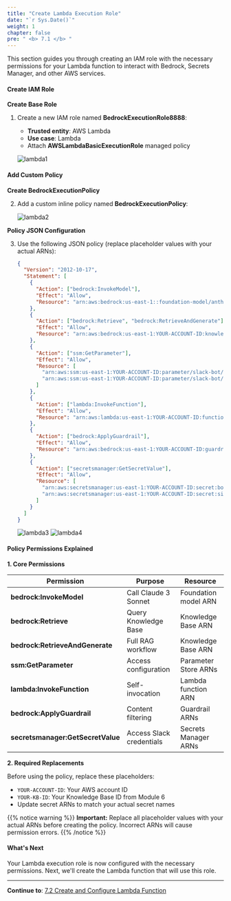 ```yaml
---
title: "Create Lambda Execution Role"
date: "`r Sys.Date()`"
weight: 1
chapter: false
pre: " <b> 7.1 </b> "
---
```


This section guides you through creating an IAM role with the necessary permissions for your Lambda function to interact with Bedrock, Secrets Manager, and other AWS services.

#### Create IAM Role

**Create Base Role**

1. Create a new IAM role named **BedrockExecutionRole8888**:

   - **Trusted entity**: AWS Lambda
   - **Use case**: Lambda
   - Attach **AWSLambdaBasicExecutionRole** managed policy

   ![lambda1](/images/7/lambda1-.png?width=90pc)

#### Add Custom Policy

**Create BedrockExecutionPolicy**

2. Add a custom inline policy named **BedrockExecutionPolicy**:

   ![lambda2](/images/7/lambda2-.png?width=90pc)

**Policy JSON Configuration**

3. Use the following JSON policy (replace placeholder values with your actual ARNs):

   ```json
   {
     "Version": "2012-10-17",
     "Statement": [
       {
         "Action": ["bedrock:InvokeModel"],
         "Effect": "Allow",
         "Resource": "arn:aws:bedrock:us-east-1::foundation-model/anthropic.claude-3-sonnet-20240229-v1:0"
       },
       {
         "Action": ["bedrock:Retrieve", "bedrock:RetrieveAndGenerate"],
         "Effect": "Allow",
         "Resource": "arn:aws:bedrock:us-east-1:YOUR-ACCOUNT-ID:knowledge-base/YOUR-KB-ID"
       },
       {
         "Action": ["ssm:GetParameter"],
         "Effect": "Allow",
         "Resource": [
           "arn:aws:ssm:us-east-1:YOUR-ACCOUNT-ID:parameter/slack-bot/token",
           "arn:aws:ssm:us-east-1:YOUR-ACCOUNT-ID:parameter/slack-bot/signing-secret"
         ]
       },
       {
         "Action": ["lambda:InvokeFunction"],
         "Effect": "Allow",
         "Resource": "arn:aws:lambda:us-east-1:YOUR-ACCOUNT-ID:function:slack-bedrock-bot"
       },
       {
         "Action": ["bedrock:ApplyGuardrail"],
         "Effect": "Allow",
         "Resource": "arn:aws:bedrock:us-east-1:YOUR-ACCOUNT-ID:guardrail/*"
       },
       {
         "Action": ["secretsmanager:GetSecretValue"],
         "Effect": "Allow",
         "Resource": [
           "arn:aws:secretsmanager:us-east-1:YOUR-ACCOUNT-ID:secret:bot-token5-*",
           "arn:aws:secretsmanager:us-east-1:YOUR-ACCOUNT-ID:secret:signing-secret5-*"
         ]
       }
     ]
   }
   ```

   ![lambda3](/images/7/lambda3.png?width=90pc)
   ![lambda4](/images/7/lambda2.png?width=91pc)

#### Policy Permissions Explained

**1. Core Permissions**

| Permission                        | Purpose                  | Resource             |
| --------------------------------- | ------------------------ | -------------------- |
| **bedrock:InvokeModel**           | Call Claude 3 Sonnet     | Foundation model ARN |
| **bedrock:Retrieve**              | Query Knowledge Base     | Knowledge Base ARN   |
| **bedrock:RetrieveAndGenerate**   | Full RAG workflow        | Knowledge Base ARN   |
| **ssm:GetParameter**              | Access configuration     | Parameter Store ARNs |
| **lambda:InvokeFunction**         | Self-invocation          | Lambda function ARN  |
| **bedrock:ApplyGuardrail**        | Content filtering        | Guardrail ARNs       |
| **secretsmanager:GetSecretValue** | Access Slack credentials | Secrets Manager ARNs |

**2. Required Replacements**

Before using the policy, replace these placeholders:

- `YOUR-ACCOUNT-ID`: Your AWS account ID
- `YOUR-KB-ID`: Your Knowledge Base ID from Module 6
- Update secret ARNs to match your actual secret names

{{% notice warning %}}
**Important:** Replace all placeholder values with your actual ARNs before creating the policy. Incorrect ARNs will cause permission errors.
{{% /notice %}}

#### What's Next

Your Lambda execution role is now configured with the necessary permissions. Next, we'll create the Lambda function that will use this role.

---

**Continue to**: [7.2 Create and Configure Lambda Function](../7.2-config_code/)
